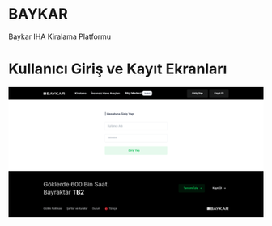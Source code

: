 # BAYKAR
Baykar IHA Kiralama Platformu

# <b>Kullanıcı Giriş ve Kayıt Ekranları</b>
<img src="https://raw.githubusercontent.com/dogansinan/baykar/main/screenshots/GirisYap.png" >
